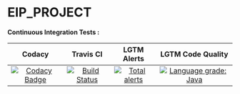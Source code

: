 # EIP_PROJECT

**Continuous Integration Tests :**

|       Codacy      |     Travis CI     |    LGTM Alerts    | LGTM Code Quality |
|:-----------------:|:-----------------:|:-----------------:|:-----------------:|
| [![Codacy Badge](https://api.codacy.com/project/badge/Grade/ad4df365f6d840b2965079e4e25d062d)](https://www.codacy.com/app/FlorianeProg/EIP_PROJECT?utm_source=github.com&amp;utm_medium=referral&amp;utm_content=Zerekiel/EIP_PROJECT&amp;utm_campaign=Badge_Grade) | [![Build Status](https://travis-ci.org/Zerekiel/EIP_PROJECT.svg?branch=master)](https://travis-ci.org/Zerekiel/EIP_PROJECT) | [![Total alerts](https://img.shields.io/lgtm/alerts/g/Zerekiel/EIP_PROJECT.svg?logo=lgtm&logoWidth=18)](https://lgtm.com/projects/g/Zerekiel/EIP_PROJECT/alerts/) | [![Language grade: Java](https://img.shields.io/lgtm/grade/java/g/Zerekiel/EIP_PROJECT.svg?logo=lgtm&logoWidth=18)](https://lgtm.com/projects/g/Zerekiel/EIP_PROJECT/context:java) |
